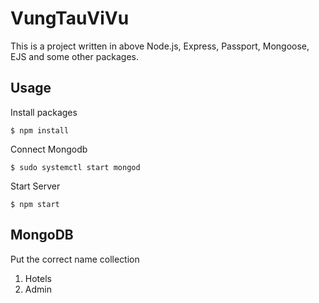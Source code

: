 # VungTauViVu
This is a project written in above Node.js, Express, Passport, Mongoose, EJS and some other packages.    
## Usage

Install packages
```
$ npm install
```
Connect Mongodb
```
$ sudo systemctl start mongod
```

Start Server
```
$ npm start
```
## MongoDB
Put the correct name collection 
1. Hotels
1. Admin 
